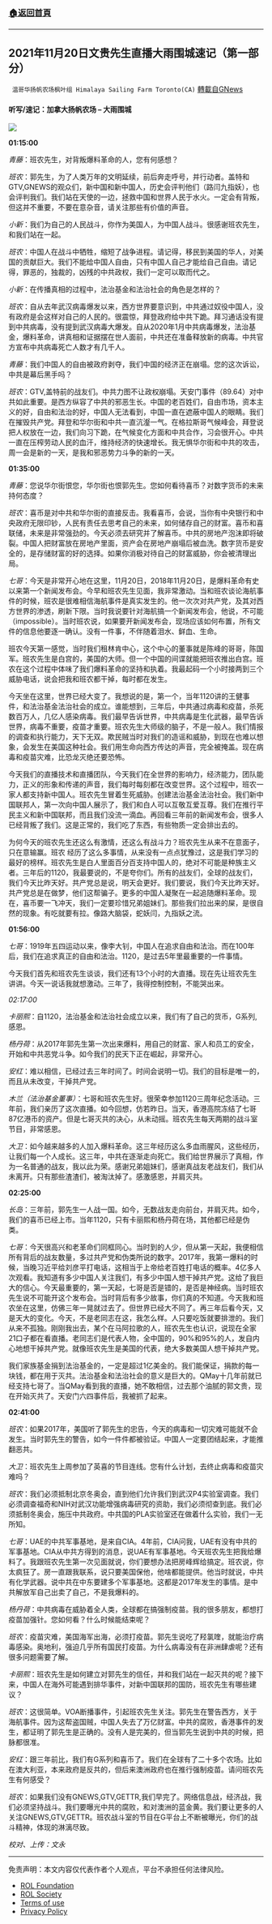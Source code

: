 ###  [:house:返回首頁](https://github.com/ourhimalayas/txt)
---


## 2021年11月20日文贵先生直播大雨围城速记（第一部分）
` 温哥华扬帆农场枫叶组 Himalaya Sailing Farm Toronto(CA)` [轉載自GNews](https://gnews.org/zh-hans/1680798/)

#### 听写/速记：加拿大扬帆农场 – 大雨围城

![](https://assets.gnews.org/wp-content/uploads/2021/11/7ea17ca03821c218da2265f75382d254.jpg)

**01:15:00**

*青藤*：班农先生，对背叛爆料革命的人，您有何感想？

*班农*：郭先生，为了人类万年的文明延续，前后奔走呼号，并行动者。盖特和GTV,GNEWS的观众们，新中国和新中国人，历史会评判他们（路闫九指妖），也会评判我们。我们站在天使的一边，拯救中国和世界人民于水火。一定会有背叛，但这并不重要，不要在意杂音，请关注那些有价值的声音。

*小新*：我们为自己的人民战斗，你作为美国人，为中国人战斗。很感谢班农先生，和我们站在一起。

*班农*：中国人在战斗中牺牲，缩短了战争进程。请记得，移民到美国的华人，对美国的贡献巨大。我们不能给中国人自由，只有中国人自己才能给自己自由。请记得，罪恶的，独裁的，凶残的中共政权，我们一定可以取而代之。

*小新*：在传播真相的过程中，法治基金和法治社会的角色是怎样的？

*班农*：自从去年武汉病毒爆发以来，西方世界要意识到，中共通过奴役中国人，没有政府是会这样对自己的人民的。很震惊，拜登政府给中共下跪。拜习通话没有提到中共病毒，没有提到武汉病毒大爆发。自从2020年1月中共病毒爆发，法治基金，爆料革命，讲真相和证据摆在世人面前，中共还在准备释放新的病毒。中共官方宣布中共病毒死亡人数才有几千人。

*青藤*：我们中国人的自由被政府剥夺，我们中国的经济正在崩塌。您的这次诉讼，中共是幕后黑手吗？

*班农*：GTV,盖特前的战友们。中共力图不让政权崩塌。天安门事件（89.64）对中共如此重要。是西方纵容了中共的邪恶生长。中国的老百姓们，自由市场，资本主义的好，自由和法治的好，中国人无法看到，中国一直在遮蔽中国人的眼睛。我们在摧毁共产党。拜登和华尔街和中共一直沆瀣一气。在格拉斯哥气候峰会，拜登说把人权放在一边，我们向习下跪，在气候变化方面和中共合作，习会很开心。中共一直在压榨劳动人民的血汗，维持经济的快速增长。我无惧华尔街和中共的攻击，周一会是新的一天，是我和邪恶势力斗争的新的一天。

**01:35:00**

*青藤*：您说华尔街恨您，华尔街也恨郭先生。您如何看待喜币？对数字货币的未来持何态度？

*班农*：喜币是对中共和华尔街的直接反击。我看喜币，会说，当你有中央银行和中央政府无限印钞，人民有责任去思考自己的未来，如何储存自己的财富。喜币和喜联储，未来是非常强劲的。今天必须去研究并了解喜币。中共的房地产泡沫即将破裂。中国人把财富放在房地产里面，资产会在房地产崩塌后被血洗。数字货币是安全的，是存储财富的好的选择。如果你消极对待自己的财富威胁，你会被清理出局。

*七哥*：今天是非常开心地在这里，11月20日，2018年11月20日，是爆料革命有史以来第一个新闻发布会。今早和班农先生见面，我非常激动。当和班农谈论海航事件的时候，班农是很难相信海航事件是真实发生的。他一次次对共产党，及其对西方世界的渗透，刷新下限。当时我说要针对海航搞一个新闻发布会，他说，不可能（impossible）。当时班农说，如果要开新闻发布会，现场应该如何布置，所有文件的信息他要逐一确认。没有一件事，不伴随着泪水、鲜血、生命。

班农今天第一感觉，当时我们租林肯中心，这个中心的董事就是陈峰的哥哥，陈国军。班农先生是白宫的，美国的大师。但一个中国的间谍就能把班农推出白宫。班农在这个过程中体味了我们爆料革命的坚持和执着。我最起码一个小时接两到三个威胁电话，说会把我和班农都干掉，每时都在发生。

今天坐在这里，世界已经大变了。我想说的是，第一个，当年1120讲的王健事件，和法治基金法治社会的成立。谁能想到，三年后，中共通过病毒和疫苗，杀死数百万人，几亿人感染病毒。我们最早告诉世界，中共病毒是生化武器，最早告诉世界，病毒不重要，疫苗才重要。班农先生大师级的脑子，不是一般人。我们情报的调查和执行能力，天下无双。欺民贼当时对我们的造谣和威胁，到现在也难以想象，会发生在美国这种社会。我们用生命向西方传达的声音，完全被掩盖。现在病毒和疫苗灾难，比恐龙灭绝还要恐怖。

今天我们的直播技术和直播团队，今天我们在全世界的影响力，经济能力，团队能力，正义的形象和传递的声音，我们每时每刻都在改变世界。这个过程中，班农一家人都支持新中国人。班农先生冒着生死威胁。创建法治基金法治社会。我们新中国联邦人，第一次向中国人展示了，我们和白人可以互敬互爱互尊。我们在推行平民主义和新中国联邦，而且我们没流一滴血。再回看三年前的新闻发布会，很多人已经背叛了我们。这是正常的，我们吃了东西，有些物质一定会排出去的。

为何今天的班农先生还这么有激情，还这么有战斗力？班农先生从来不在意面子，只在意输赢。班农 经历了这么多事情，从来没有一点点犹豫过，这是我们学习的最好的榜样。班农先生是白人里面百分百支持中国人的，绝对不可能是种族主义者。三年后的1120，我最要说的，不是夸你们。所有的战友们，全球的战友们，我们今天比昨天好。共产党总是说，明天会更好。我们要说，我们今天比昨天好。共产党总是在做梦，他们这帮骗子。更多的中国人凝聚在一起追随爆料革命。现在，喜币要一飞冲天，我们一定要珍惜兄弟姐妹们。那些我们拉出来的屎，是很自然的现象。有吃就要有拉。像路大脑袋，蛇妖闫，九指妖之流。

**01:56:00**

*七哥*：1919年五四运动以来，像李大钊，中国人在追求自由和法治。而在100年后，我们在追求真正的自由和法治。1120，是过去5年里最重要的一件事情。

今天我们首先和班农先生谈谈，我们还有13个小时的大直播。现在先让班农先生讲讲。今天一说话我就想激动。三年了，我得控制控制，不能哭出来。

*02:17:00*

*卡丽熙*：自1120，法治基金和法治社会成立以来，我们有了自己的货币，G系列,感恩。

*杨丹荷*：从2017年郭先生第一次出来爆料，用自己的财富、家人和员工的安全，开始和中共恶党斗争。如今我们的民天下正在崛起，非常开心。

*安红*：难以相信，已经过去三年时间了。时间会说明一切。我们的目标是唯一的，而且从未改变，干掉共产党。

*木兰（法治基金董事）*：七哥和班农先生好。很荣幸参加1120三周年纪念活动。三年前，我们亲历了这次直播。如今回想，仿若昨日。当天，香港高院冻结了七哥87亿港币的资产。但是七哥灭共的决心，从未动摇。班农先生每天两期的战斗室节目，非常感恩。

*大卫*：如今越来越多的人加入爆料革命。这三年经历这么多血雨腥风，这些经历，让我们每一个人成长。这三年，中共在逐渐走向死亡。我们给世界展示了真相，作为一名普通的战友，我以此为荣。感谢兄弟姐妹们，感谢真战友老战友们，我们从未离开。只有那些渣渣们，被淘汰掉了。感激感恩，并肩灭共。

**02:25:00**

*长岛*：三年前，郭先生一人战一国。如今，无数战友走向前台，并肩灭共。如今，我们的喜币已经上市。当年1120，只有卡丽熙和杨丹荷在场，其他都已经是伪类。

*七哥*：今天很高兴和老革命们同框同心。当时到的人少，但从第一天起，我便相信所有背后的战友数量，多过共产党和伪类所说的数字。2017年，我第一爆料的时候，当晚习近平给刘彦平打电话，这相当于上帝给老百姓打电话的概率。4亿多人次观看。我知道有多少中国人关注我们，有多少中国人想干掉共产党。这给了我巨大的信心。今天最重要的，第一天起，七哥是否是错的，是否是神经病。当时班农先生说不可能开这个发布会。当时背后有多少故事，你们真的不知道。今天我和班农坐在这里，仿佛三年一晃就过去了。但世界已经大不同了。再三年后看今天，又是天大的变化。今天，不是老同志在这，我怎么样。人只要吃饭就要排泄的。我们从来不孤独。刚刚我出去，某个在马阿拉歌的人，班农先生也认识，说现在全家21口子都在看直播。老同志们是代表人物，全中国的，90%和95%的人，发自内心地想干掉共产党。就像班农先生是美国的代表，绝大多数美国人想干掉共产党。

我们家族基金捐到法治基金的，一定是超过1亿美金的。我们能保证，捐款的每一块钱，都在用于灭共。法治基金和法治社会的意义是巨大的。QMay十几年前就已经支持七哥了。当QMay看到我的直播，她不敢相信，过去那个油腻的郭文贵，现在开始灭共了。天安门六四事件后，我被抓了起来。

**02:41:00**

*班农*：如果2017年，美国听了郭先生的忠告，今天的病毒和一切灾难可能就不会发生。当时郭先生的警告，如今一件件都被验证。中国人一定要团结起来，才能推翻恶共。

*大卫*：班农先生上周参加了英喜的节目连线。您有什么计划，去终止病毒和疫苗灾难吗？

*班农*：我们必须抵制北京冬奥会，直到他们允许我们到武汉P4实验室调查。我们必须调查福奇和NIH对武汉功能增强病毒研究的资助，我们必须彻查到底。我们必须抵制冬奥会，施压中共政府。中共国的PLA实验室还在做着什么实验，我们一无所知。

*七哥*：UAE的中共军事基地，是来自CIA。4年前，CIA问我，UAE有没有中共的军事基地。CIA从中共方得到的消息，说UAE有军事基地。今天班农先生把我给爆料了。我跟班农先生第一次见面就说，你们要想办法把房峰辉给搞定。班农说，你太疯狂了。房一直跟我联系，说只要美国保他，他啥都能提供。他当时就说，中共有化学武器。说中共在中东要建多个军事基地。这都是2017年发生的事情。是中共解放军自己出卖了自己，不是我爆料的。

*杨丹荷*：中共病毒在威胁着全人类，全球都在搞强制疫苗。我的很多朋友，都想打疫苗加强针。您如何看？什么时候能结束呢？

*班农*：疫苗灾难，美国海军出海，必须打疫苗。郭先生说吃了羟氯喹，就能治疗病毒感染。奥地利，强迫几乎所有国民打疫苗。为什么病毒没有在非洲肆虐呢？还有很多问题需要了解。

*卡丽熙*：班农先生是如何建立对郭先生的信任，并和我们站在一起灭共的呢？接下来，中国人在海外可能遇到排华事件，对新中国联邦的国防，班农先生有哪些建议？

*班农*：这很简单。VOA断播事件，引起班农先生关注。郭先生在警告西方，关于海航事件。因为这帮盗国贼，中国人失去了万亿财富。中共的腐败，香港事件的发生，都证明了郭先生是正确的。没有人是完美的，但当郭先生说到中共的时候，把脉都很准。

*安红*：跟三年前比，我们有G系列和喜币了。我们在全球有了二十多个农场。比如在澳大利亚，本来政府是反共的，但后来澳洲政府也在推行强制疫苗。请问班农先生有何感受？

*班农*：如果我们没有GNEWS,GTV,GETTR,我们早完了。网络信息战，经济战，我们必须坚持战斗。我们要曝光中共的腐败，和对澳洲的蓝金黄。我们要让更多的人关注GNEWS,GTV,GETTR。班农战斗室的节目在G平台上不断被曝光，你们的战斗精神，体现的淋漓尽致。

*校对、上传：文永*

* * *

 

免责声明：本文内容仅代表作者个人观点，平台不承担任何法律风险。

- [ROL Foundation](https://rolfoundation.org/)
- [ROL Society](https://rolsociety.org/)
- [Terms of use](https://gnews.org/terms-of-use-3/)
- [Privacy Policy](https://gnews.org/privacy-policy/)
